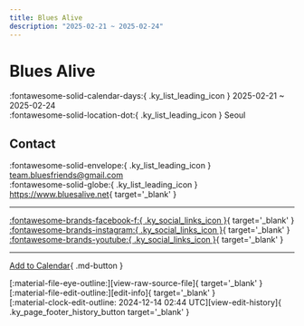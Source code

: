 ```yaml
---
title: Blues Alive
description: "2025-02-21 ~ 2025-02-24"
---
```


# Blues Alive 

:fontawesome-solid-calendar-days:{ .ky_list_leading_icon } 2025-02-21 ~ 2025-02-24  
:fontawesome-solid-location-dot:{ .ky_list_leading_icon } Seoul  

## Contact

:fontawesome-solid-envelope:{ .ky_list_leading_icon } <team.bluesfriends@gmail.com>  
:fontawesome-solid-globe:{ .ky_list_leading_icon } <https://www.bluesalive.net>{ target='_blank' }  

---

 [:fontawesome-brands-facebook-f:{ .ky_social_links_icon }](https://www.facebook.com/events/325749507037801){ target='_blank' } [:fontawesome-brands-instagram:{ .ky_social_links_icon }](https://instagram.com/blues.alive){ target='_blank' } [:fontawesome-brands-youtube:{ .ky_social_links_icon }](https://youtube.com/@bluesalivekorea){ target='_blank' }

---

[Add to Calendar](https://swing.news/ics/en/2025/kr/blues-alive-2025.ics){ .md-button }

<div class="ky_page_footer" markdown>
<div class="ky_page_footer_trailing" markdown="span">
[:material-file-eye-outline:][view-raw-source-file]{ target='_blank' }
[:material-file-edit-outline:][edit-info]{ target='_blank' }
</div>
<div class="ky_page_footer_leading" markdown="span">
[:material-clock-edit-outline: 2024-12-14 02:44 UTC][view-edit-history]{ .ky_page_footer_history_button target='_blank' }
</div>
</div>

[view-raw-source-file]: https://github.com/swingdance/events/blob/main/2025/kr/blues-alive-2025.json "View Raw Source File"
[edit-info]: https://github.com/swingdance/events/issues/new?assignees=&labels=update+event&projects=&template=03-update_entity.yml&title=%5B2025%2Fkr%5D%20Blues%20Alive&region=kr&year=2025&id=blues-alive-2025&name=Blues%20Alive&org_id= "Edit Info"

[view-edit-history]: https://github.com/swingdance/events/commits/main/2025/kr/blues-alive-2025.json "View Edit History"
